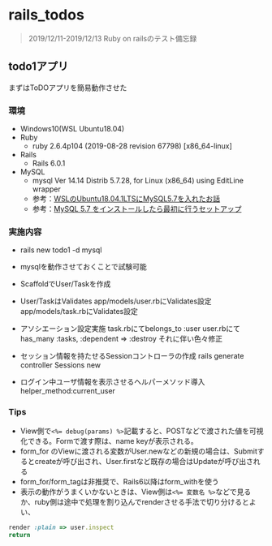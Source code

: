 # rails_todos

> 2019/12/11-2019/12/13
Ruby on railsのテスト備忘録

## todo1アプリ
まずはToDOアプリを簡易動作させた

### 環境
- Windows10(WSL Ubuntu18.04)
- Ruby
  - ruby 2.6.4p104 (2019-08-28 revision 67798) [x86_64-linux]
- Rails
  - Rails 6.0.1
- MySQL
  - mysql  Ver 14.14 Distrib 5.7.28, for Linux (x86_64) using  EditLine wrapper
  - 参考：[WSLのUbuntu18.04.1LTSにMySQL5.7を入れたお話](https://qiita.com/nyu___nS/items/1ee02999d2032d81b498)
  - 参考：[MySQL 5.7 をインストールしたら最初に行うセットアップ](https://weblabo.oscasierra.net/mysql-57-init-setup/)

### 実施内容
+ rails new todo1 -d mysql
+ mysqlを動作させておくことで試験可能

+ ScaffoldでUser/Taskを作成
+ User/TaskはValidates
  app/models/user.rbにValidates設定
  app/models/task.rbにValidates設定
+ アソシエーション設定実施
  task.rbにてbelongs_to :user
  user.rbにてhas_many :tasks, :dependent => :destroy
  それに伴い色々修正
+ セッション情報を持たせるSessionコントローラの作成
  rails generate controller Sessions new
+ ログイン中ユーザ情報を表示させるヘルパーメソッド導入
  helper_method:current_user

### Tips
+ View側で```<%= debug(params) %>```記載すると、POSTなどで渡された値を可視化できる。Formで渡す際は、name keyが表示される。
+ form_for のViewに渡される変数がUser.newなどの新規の場合は、Submitするとcreateが呼び出され、User.firstなど既存の場合はUpdateが呼び出される
+ form_for/form_tagは非推奨で、Rails6以降はform_withを使う
+ 表示の動作がうまくいかないときは、View側は```<%= 変数名 %>```などで見るか、ruby側は途中で処理を割り込んでrenderさせる手法で切り分けるとよい、

```Ruby:xxx.rb
render :plain => user.inspect
return
```
